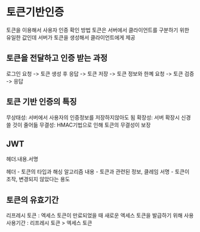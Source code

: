 # 토큰기반인증
토큰을 이용해서 사용자 인증 확인 방법
토큰은 서버에서 클라이언트를 구분하기 위한 유일한 값인데 서버가 토큰을 생성해서 클라이언트에게 제공

## 토큰을 전달하고 인증 받는 과정
로그인 요청 -> 토큰 생성 후 응답 -> 토큰 저장 -> 토큰 정보와 한꼐 요청 -> 토큰 검증 -> 응답

## 토큰 기반 인증의 특징
무상태성: 서버에서 사용자의 인증정보를 저장하지않아도 됨
확장성: 서버 확장시 신경쓸 것이 줄어듦
무결성: HMAC기법으로 인해 토큰의 무결성이 보장

## JWT
헤더.내용.서명

헤더 - 토큰의 타입과 해싱 알고리즘
내용 - 토큰과 관련된 정보, 클레임
서명 - 토큰이 조작, 변경되지 않았다는 용도

## 토큰의 유효기간
리프레시 토큰 : 엑세스 토큰이 만료되었을 때 새로운 엑세스 토큰을 발급하기 위해 사용
사용기간 : 리프레시 토큰 > 엑세스 토큰
